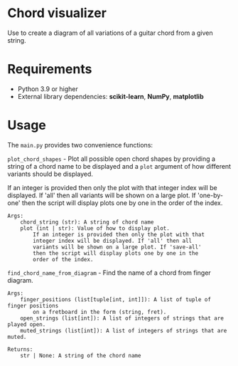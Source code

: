 # Chord visualizer

Use to create a diagram of all variations of a guitar chord from a given string.

# Requirements
- Python 3.9 or higher
- External library dependencies: **scikit-learn**, **NumPy**, **matplotlib**

# Usage
The `main.py` provides two convenience functions:

`plot_chord_shapes` -  Plot all possible open chord shapes by providing 
a string of a chord name to be displayed and a `plot` argument of how 
different variants should be displayed.

If an integer is provided then only the plot with that integer index will be displayed. 
If 'all' then all variants will be shown on a large plot. If 'one-by-one'
then the script will display plots one by one in the order of the index.

    Args:
        chord_string (str): A string of chord name
        plot (int | str): Value of how to display plot. 
            If an integer is provided then only the plot with that 
            integer index will be displayed. If 'all' then all 
            variants will be shown on a large plot. If 'save-all'
            then the script will display plots one by one in the 
            order of the index.

`find_chord_name_from_diagram` - Find the name of a chord from finger diagram. 

    Args:
        finger_positions (list[tuple[int, int]]): A list of tuple of finger positions
            on a fretboard in the form (string, fret).
        open_strings (list[int]): A list of integers of strings that are played open.
        muted_strings (list[int]): A list of integers of strings that are muted.

    Returns:
        str | None: A string of the chord name
